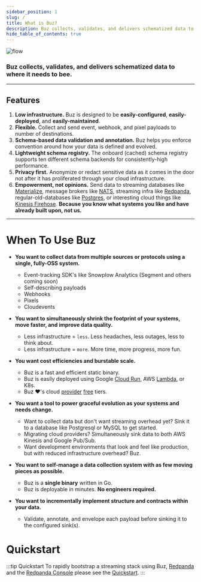 ```yaml
---
sidebar_position: 1
slug: /
title: What is Buz?
description: Buz collects, validates, and delivers schematized data to wherever it needs to bee.
hide_table_of_contents: true
---
```



![flow](../../static/img/buzflow.png)

### Buz collects, validates, and delivers schematized data to where it needs to bee.

***

## Features

1. **Low infrastructure.** Buz is designed to be **easily-configured**, **easily-deployed**, and **easily-maintained**.
2. **Flexible.** Collect and send event, webhook, and pixel payloads to number of destinations.
3. **Schema-based data validation and annotation.** Buz helps you enforce convention around how your data is defined and evolved.
4. **Lightweight schema registry.** The onboard (cached) schema registry supports ten different schema backends for consistently-high performance.
5. **Privacy first.** Anonymize or redact sensitive data as it comes in the door not after it has proliferated through your cloud infrastructure.
6. **Empowerment, not opinions.** Send data to streaming databases like [Materialize](https://materialize.com/), message brokers like [NATS](https://nats.io/), streaming infra like [Redpanda](https://redpanda.com/), regular-old-databases like [Postgres](https://www.postgresql.org/), or interesting cloud things like [Kinesis Firehose](https://aws.amazon.com/kinesis/data-firehose/). **Because you know what systems you like and have already built upon, not us.**
***

# When To Use Buz
- **You want to collect data from multiple sources or protocols using a single, fully-OSS system.**
    - Event-tracking SDK's like Snowplow Analytics (Segment and others coming soon)
    - Self-describing payloads
    - Webhooks
    - Pixels
    - Cloudevents

- **You want to simultaneously shrink the footprint of your systems, move faster, and improve data quality.**
    - Less infrastructure = `less`. Less headaches, less outages, less to think about.
    - Less infrastructure = `more`. More time, more progress, more fun.

- **You want cost efficiencies and burstable scale.**
    - Buz is a fast and efficient static binary.
    - Buz is easily deployed using Google [Cloud Run](https://cloud.google.com/run), AWS [Lambda](https://aws.amazon.com/lambda/), or K8s.
    - Buz ❤️'s cloud [provider](https://cloud.google.com/free/docs/gcp-free-tier/#cloud-run) [free](https://aws.amazon.com/free/?all-free-tier.sort-by=item.additionalFields.SortRank&all-free-tier.sort-order=asc&awsf.Free%20Tier%20Types=*all&awsf.Free%20Tier%20Categories=*all) tiers.


- **You want a tool to power graceful evolution as your systems and needs change.**
    - Want to collect data but don't want streaming overhead yet? Sink it to a database like Postgresql or MySQL to get started.
    - Migrating cloud providers? Simultaneously sink data to both AWS Kinesis and Google Pub/Sub.
    - Want development environments that look and feel like production, but with reduced infrastructure overhead? Buz.

- **You want to self-manage a data collection system with as few moving pieces as possible.**
    - Buz is a **single binary** written in Go.
    - Buz is deployable in minutes. **No engineers required.**

- **You want to incrementally implement structure and contracts within your data.**
    - Validate, annotate, and envelope each payload before sinking it to the configured sink(s).


# Quickstart

:::tip Quickstart
To rapidly bootstrap a streaming stack using Buz, [Redpanda](https://github.com/redpanda-data/) and the [Redpanda Console](https://github.com/redpanda-data/console) please see the [Quickstart](/examples/quickstart).
:::
